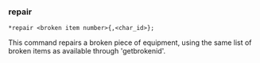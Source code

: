 ### repair
```
*repair <broken item number>{,<char_id>};
```

This command repairs a broken piece of equipment, using the same list of broken
items as available through 'getbrokenid'.